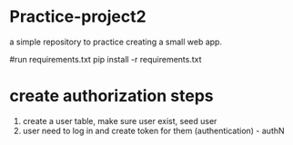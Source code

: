 # Practice-project2
a simple repository to practice creating a small web app.

#run requirements.txt
pip install -r requirements.txt

# create authorization steps
1. create a user table, make sure user exist, seed user
2. user need to log in and create token for them (authentication) - authN

